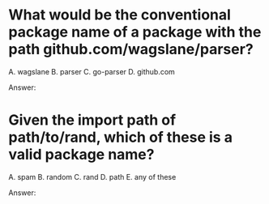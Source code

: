 # What would be the conventional package name of a package with the path github.com/wagslane/parser?

A. wagslane
B. parser
C. go-parser
D. github.com

Answer:

# Given the import path of path/to/rand, which of these is a valid package name?

A. spam
B. random
C. rand
D. path
E. any of these

Answer:
